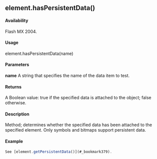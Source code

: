 ## element.hasPersistentData()

#### Availability

Flash MX 2004.

#### Usage

element.hasPersistentData(name)

#### Parameters

**name** A string that specifies the name of the data item to test.

#### Returns

A Boolean value: true if the specified data is attached to the object; false otherwise.

#### Description

Method; determines whether the specified data has been attached to the specified element. Only symbols and bitmaps support persistent data.

#### Example

```javascript
See [element.getPersistentData()](#_bookmark379).

```